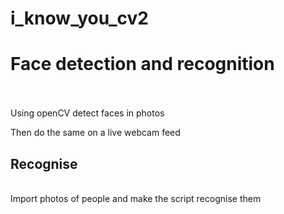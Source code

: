 # i_know_you_cv2
<h1>Face detection and recognition</h1><br>
<br>
Using openCV detect faces in photos<br>

Then do the same on a live webcam feed<br>

<h2>Recognise</h2><br>
Import photos of people and make the script recognise them<br>
